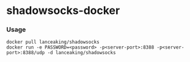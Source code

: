 # shadowsocks-docker

### Usage

```
docker pull lanceaking/shadowsocks
docker run -e PASSWORD=<password> -p<server-port>:8388 -p<server-port>:8388/udp -d lanceaking/shadowsocks
```
